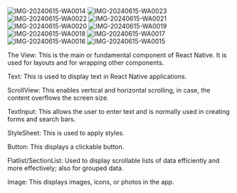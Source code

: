 ![IMG-20240615-WA0014](https://github.com/Stephanieawura/rn-assignment4-11026494/assets/148379381/6c06d515-03ee-4895-ac41-02fd4deb2708)
![IMG-20240615-WA0023](https://github.com/Stephanieawura/rn-assignment4-11026494/assets/148379381/484c067b-1d8d-4187-8812-0d09a3878a59)
![IMG-20240615-WA0022](https://github.com/Stephanieawura/rn-assignment4-11026494/assets/148379381/6e64e9f3-44f3-4a19-8b0d-bf6fe376aeb7)
![IMG-20240615-WA0021](https://github.com/Stephanieawura/rn-assignment4-11026494/assets/148379381/61fe02c3-7ec6-4e6d-b5be-787e86db6752)
![IMG-20240615-WA0020](https://github.com/Stephanieawura/rn-assignment4-11026494/assets/148379381/87e5ac0b-52b3-4f8d-8fbb-ff3a453a773b)
![IMG-20240615-WA0019](https://github.com/Stephanieawura/rn-assignment4-11026494/assets/148379381/5233aaa8-5d1e-4496-9835-6f2c312ef690)
![IMG-20240615-WA0018](https://github.com/Stephanieawura/rn-assignment4-11026494/assets/148379381/3e9dfdeb-4650-4d84-976b-45b1e5130daa)
![IMG-20240615-WA0017](https://github.com/Stephanieawura/rn-assignment4-11026494/assets/148379381/fa9bd230-7605-4a68-b795-1147b3ead4cb)
![IMG-20240615-WA0016](https://github.com/Stephanieawura/rn-assignment4-11026494/assets/148379381/f8f44b91-fe89-403e-8fed-c111d0a8f393)
![IMG-20240615-WA0015](https://github.com/Stephanieawura/rn-assignment4-11026494/assets/148379381/2769b725-a22f-4c7a-b968-03176d3333b3)


The View: This is the main or fundamental component of React Native. It is used for layouts and for wrapping other components.

Text: This is used to display text in React Native applications.

ScrollView: This enables vertical and horizontal scrolling, in case, the content overflows the screen size.

TextInput: This allows the user to enter text and is normally used in creating forms and search bars.

StyleSheet: This is used to apply styles.

Button: This displays a clickable button.

Flatlist/SectionList: Used to display scrollable lists of data efficiently and more effectively; also for grouped data.

Image: This displays images, icons, or photos in the app.